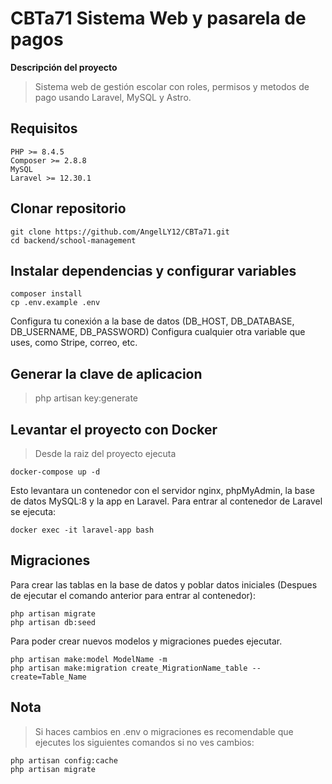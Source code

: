 # CBTa71 Sistema Web y pasarela de pagos

**Descripción del proyecto**
> Sistema web de gestión escolar con roles, permisos y metodos de pago usando Laravel, MySQL y Astro.

## Requisitos
```
PHP >= 8.4.5
Composer >= 2.8.8
MySQL
Laravel >= 12.30.1
```
## Clonar repositorio
```
git clone https://github.com/AngelLY12/CBTa71.git
cd backend/school-management
```
## Instalar dependencias y configurar variables
```
composer install
cp .env.example .env
```
Configura tu conexión a la base de datos (DB_HOST, DB_DATABASE, DB_USERNAME, DB_PASSWORD)
Configura cualquier otra variable que uses, como Stripe, correo, etc.

## Generar la clave de aplicacion
>php artisan key:generate

## Levantar el proyecto con Docker
>Desde la raiz del proyecto ejecuta
```
docker-compose up -d
```
Esto levantara un contenedor con el servidor nginx, phpMyAdmin, la base de datos MySQL:8 y la app en Laravel.
Para entrar al contenedor de Laravel se ejecuta:
```
docker exec -it laravel-app bash
```
## Migraciones
Para crear las tablas en la base de datos y poblar datos iniciales (Despues de ejecutar el comando anterior para entrar al contenedor):
```
php artisan migrate
php artisan db:seed
```
Para poder crear nuevos modelos y migraciones puedes ejecutar.
```
php artisan make:model ModelName -m
php artisan make:migration create_MigrationName_table --create=Table_Name
```
## Nota
>Si haces cambios en .env o migraciones es recomendable que ejecutes los siguientes comandos si no ves cambios:
```
php artisan config:cache
php artisan migrate
```
